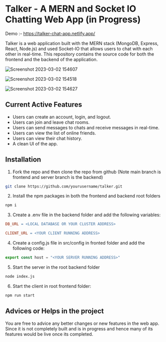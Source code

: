 # Talker - A MERN and Socket IO Chatting Web App (in Progress)

Demo :- https://talker-chat-app.netlify.app/

Talker is a web application built with the MERN stack (MongoDB, Express, React, Node.js) and used Socket-IO that allows users to chat with each other in real-time. This repository contains the source code for both the frontend and the backend of the application.

![Screenshot 2023-03-02 154607](https://user-images.githubusercontent.com/98007961/222409827-a4ea90e4-041f-4eb9-bb7e-91901283e8c6.png)

![Screenshot 2023-03-02 154518](https://user-images.githubusercontent.com/98007961/222409998-162d084e-5e0c-44d3-b3ca-46b15c404aca.png)

![Screenshot 2023-03-02 154627](https://user-images.githubusercontent.com/98007961/222410201-5a4ceb5b-26f8-4a9e-b4d3-0927b2a97fdf.png)



## Current Active Features

* Users can create an account, login, and logout.
* Users can join and leave chat rooms.
* Users can send messages to chats and receive messages in real-time.
* Users can view the list of online friends.
* Users can view their chat history.
* A clean UI of the app.



## Installation

1. Fork the repo and then clone the repo from github (Note main branch is frontend and server branch is the backend)

```bash
git clone https://github.com/yourusername/talker.git
```

2. Install the npm packages in both the frontend and backend root folders

```bash
npm i
```

3. Create a .env file in the backend folder and add the following variables:

```makefile
DB_URL = <LOCAL DATABASE OR YOUR CLUSTER ADDRESS>

CLIENT_URL = <YOUR CLIENT RUNNING ADDRESS>
```

4. Create a config.js file in src/config in fronted folder and add the following code:

```javascript
export const host = "<YOUR SERVER RUNNING ADDRESS>"
```

5. Start the server in the root backend folder

```bash
node index.js
```

6. Start the client in root frontend folder:

```bash
npm run start
```


## Advices or Helps in the project

You are free to advice any better changes or new features in the web app. Since it is not completely built and is in progress and hence many of its features would be live once its completed.

